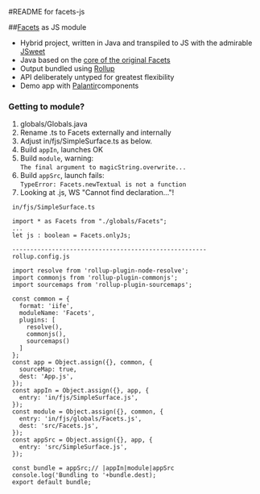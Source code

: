 #README for facets-js

##[Facets](doc/Facets.pdf) as JS module

- Hybrid project, written in Java and transpiled to JS 
with the admirable [JSweet](http://www.jsweet.org
) 
- Java based on the [core of the original Facets](https://github.com/dimwight/Facets/tree/master/Facets/facets/core)
- Output bundled using [Rollup](https://rollupjs.org 
)
- API deliberately untyped for greatest flexibility
- Demo app with [Palantir](https://github.com/palantir/blueprint 
)components
### Getting to module?

1. globals/Globals.java
1. Rename .ts to Facets externally and internally
1. Adjust in/fjs/SimpleSurface.ts as below.   
1. Build `appIn`, launches OK
1. Build `module`, warning:  
`The final argument to magicString.overwrite...`
1. Build `appSrc`, launch fails:  
`TypeError: Facets.newTextual is not a function`
1. Looking at .js, WS "Cannot find declaration..."!
 ```
  in/fjs/SimpleSurface.ts
 
  import * as Facets from "./globals/Facets";
  ...
  let js : boolean = Facets.onlyJs;
  
  ------------------------------------------------------
  rollup.config.js
  
  import resolve from 'rollup-plugin-node-resolve';
  import commonjs from 'rollup-plugin-commonjs';
  import sourcemaps from 'rollup-plugin-sourcemaps';
  
  const common = {
    format: 'iife',
    moduleName: 'Facets',
    plugins: [
      resolve(),
      commonjs(),
      sourcemaps()
    ]
  };
  const app = Object.assign({}, common, {
    sourceMap: true,
    dest: 'App.js',
  });
  const appIn = Object.assign({}, app, {
    entry: 'in/fjs/SimpleSurface.js',
  });
  const module = Object.assign({}, common, {
    entry: 'in/fjs/globals/Facets.js',
    dest: 'src/Facets.js',
  });
  const appSrc = Object.assign({}, app, {
    entry: 'src/SimpleSurface.js',
  });
  
  const bundle = appSrc;// |appIn|module|appSrc
  console.log('Bundling to '+bundle.dest);
  export default bundle;
  ```
 
